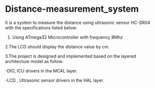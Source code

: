 # Distance-measurement_system

It is a system to measure the distance using ultrasonic sensor 
HC-SR04 with the specifications listed below:

1. Using ATmega32 Microcontroller with frequency 8Mhz

2.The LCD should display the distance value by cm.

3.The project is designed and implemented based on the layered architecture 
model as follow:

-DIO, ICU drivers in the MCAL layer.

-LCD , Ultrasonic sensor drivers in the HAL layer.
